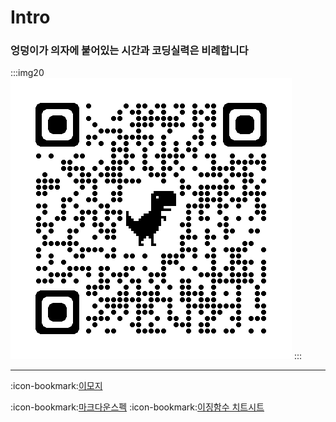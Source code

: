 # Intro

### 엉덩이가 의자에 붙어있는 시간과 코딩실력은 비례합니다

:::img20
![ ](./source/images/qr.png)
:::

---

:icon-bookmark:[이모지](https://mojee.io/emojis/)

:icon-bookmark:[마크다운스펙](https://spec.commonmark.org/0.30/)
:icon-bookmark:[이징함수 치트시트](https://easings.net/ko#)
